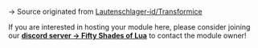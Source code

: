 → Source originated from [Lautenschlager-id/Transformice](https://github.com/Lautenschlager-id/Transformice/blob/master/Modules/Bolodefchoco%20(semi-official).lua)

If you are interested in hosting your module here, please consider joining our **[discord server → Fifty Shades of Lua](https://discord.gg/quch83R)** to contact the module owner!
